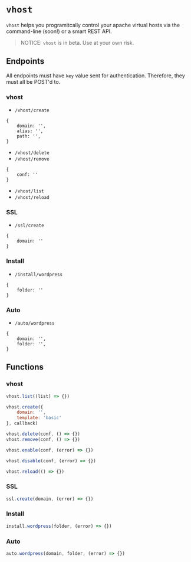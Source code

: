 # `vhost`
`vhost` helps you programitcally control your apache virtual hosts via the command-line (soon!) or a smart REST API.

> NOTICE: `vhost` is in beta. Use at your own risk.

## Endpoints

All endpoints must have `key` value sent for authentication. Therefore, they must all be POST'd to.

### vhost

* `/vhost/create`

``` 
{
    domain: '',
    alias: '',
    path: '',
}
```

* `/vhost/delete`
* `/vhost/remove`

``` 
{
    conf: ''
}
```

* `/vhost/list`
* `/vhost/reload`

### SSL

* `/ssl/create`

``` 
{
    domain: ''
}
```

### Install

* `/install/wordpress`

``` 
{
    folder: ''
}
```

### Auto

* `/auto/wordpress`

``` 
{
    domain: '',
    folder: '',
}
```

## Functions

### vhost

``` js
vhost.list((list) => {})
```

``` js
vhost.create({
    domain: '',
    template: 'basic'
}, callback)
```

``` js
vhost.delete(conf, () => {})
vhost.remove(conf, () => {})
```

``` js
vhost.enable(conf, (error) => {})
```

``` js
vhost.disable(conf, (error) => {})
```

``` js
vhost.reload(() => {})
```

### SSL

``` js
ssl.create(domain, (error) => {})
```

### Install

``` js
install.wordpress(folder, (error) => {})
```

### Auto

``` js
auto.wordpress(domain, folder, (error) => {})
```
